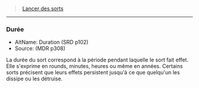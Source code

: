 ﻿---
!GenericItem
Id: spellcasting_hd.md#durée
ParentLink: spellcasting_hd.md#lancer-des-sorts
Name: Durée
ParentName: Lancer des sorts
NameLevel: 3
AltName: Duration (SRD p102)
Source: (MDR p308)
Attributes: {}
---
> [Lancer des sorts](hd_spellcasting.md)

---

### Durée

- AltName: Duration (SRD p102)
- Source: (MDR p308)

La durée du sort correspond à la période pendant laquelle le sort fait effet. Elle s'exprime en rounds, minutes, heures ou même en années. Certains sorts précisent que leurs effets persistent jusqu'à ce que quelqu'un les dissipe ou les détruise.

